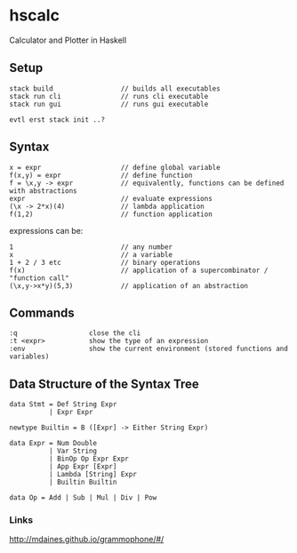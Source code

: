 # hscalc
Calculator and Plotter in Haskell


## Setup
```
stack build                 // builds all executables
stack run cli               // runs cli executable
stack run gui               // runs gui executable

evtl erst stack init ..?
```


## Syntax
```
x = expr                    // define global variable
f(x,y) = expr               // define function
f = \x,y -> expr            // equivalently, functions can be defined with abstractions
expr                        // evaluate expressions
(\x -> 2*x)(4)              // lambda application
f(1,2)                      // function application
```

expressions can be:
``` 
1                           // any number
x                           // a variable
1 + 2 / 3 etc               // binary operations
f(x)                        // application of a supercombinator / "function call"
(\x,y->x*y)(5,3)            // application of an abstraction
```

## Commands
```
:q                  close the cli
:t <expr>           show the type of an expression
:env                show the current environment (stored functions and variables)
```


## Data Structure of the Syntax Tree

```
data Stmt = Def String Expr
          | Expr Expr

newtype Builtin = B ([Expr] -> Either String Expr)

data Expr = Num Double
          | Var String
          | BinOp Op Expr Expr
          | App Expr [Expr] 
          | Lambda [String] Expr
          | Builtin Builtin

data Op = Add | Sub | Mul | Div | Pow
```




### Links

http://mdaines.github.io/grammophone/#/
